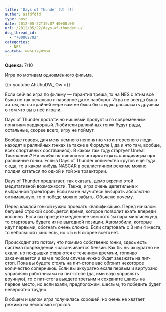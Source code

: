 ```yaml
---
title: 'Days of Thunder (U) [!]'
author: asfdfdfd
type: post
date: 2012-05-22T19:07:40+00:00
url: /2012/05/22/days-of-thunder-u/
dsq_thread_id:
  - "700062702"
categories:
  - NES
youtube: PHbL7Zy0YDM
---
```

**Оценка:** 7/10

Игра по мотивам одноимённого фильма. 

{{< youtube AhUhuDW_jOw >}}

Если сейчас игра по фильму — гарантия треша, то на NES с этим всё было не так печально и наверное даже наоборот. Игра не всегда была хитом, но по крайней мере вам не было бы стыдно рассказать друзьям о том что вы в неё играли.

Days of Thunder достаточно нишевый продукт и по современным понятиям хардкорный. Любители раллийных гонок будут рады, остальные, скорее всего, игру не поймут.  

<!--more-->
  
Вообще говоря, для меня немного непонятно что интересного люди находят в раллийных гонках (а также в Формуле 1, да и что там, вообще, всех спортивных состязаниях). В каком там году стартует Unreal Tournament? Но особенно непонятен интерес играть в видеоигры про раллийные гонки. Если в Days of Thunder количество кругов ещё туда сюда, то в каком нибудь NASCAR в реалистичном режиме можно полдня кататься по одной и той же траектории.

Days of Thunder предлагает, так сказать, демо версию этой медитативной возможности. Также, игра очень щепетильна к выбранной траектории. Если вы не научитесь выбирать абсолютно оптимальную, то о победе можно забыть. Объясню почему.

Перед каждой гонкой нужно проехать квалификацию. Перед началом бегущей строкой сообщается время, которое позволит ехать впереди колонны. Если вы проедете медленнее чем хотя бы пара миллисекунд, то стартовать будете из не выгодной позиции. Автомобили, которые идут первыми, обогнать очень сложно. Если стартовать с 3 или 4 места, то небольшой шанс есть, но с 5 и 6 скорее всего нет.

Происходит это потому что помимо собственно гонки, здесь есть система повреждений и заканчивается бензин. Как бы вы аккуратно не ехали, но покрышки стираются с течением времени, топливо заканчивается и вам в любом случае нужно будет заезжать на пит-стоп. Пока вы будете стоять на пит-стопе вас обгонит некоторое количество соперников. Если вы аккуратно ехали первым и виртуозно управляли работниками на пит-стопе (да, ими надо управлять вручную), то с пит-стопа выедете третьим и сохраните шансы на первое место, но если ехали, предположим, шестым, то победить будет невероятно трудно.

В общем и целом игра получилась хорошей, но очень не хватает режима на несколько игроков.